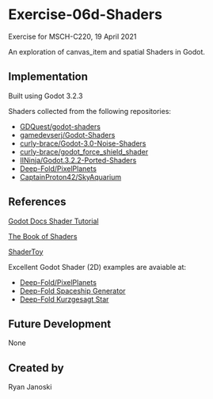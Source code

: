 # Exercise-06d-Shaders
Exercise for MSCH-C220, 19 April 2021

An exploration of canvas_item and spatial Shaders in Godot.

## Implementation
Built using Godot 3.2.3

Shaders collected from the following repositories:
 * [GDQuest/godot-shaders](https://github.com/GDQuest/godot-shaders)
 * [gamedevserj/Godot-Shaders](https://github.com/gamedevserj/Godot-Shaders)
 * [curly-brace/Godot-3.0-Noise-Shaders](https://github.com/curly-brace/Godot-3.0-Noise-Shaders)
 * [curly-brace/godot_force_shield_shader](https://github.com/curly-brace/godot_force_shield_shader)
 * [IINinja/Godot.3.2.2-Ported-Shaders](https://github.com/IINinja/Godot.3.2.2-Ported-Shaders)
 * [Deep-Fold/PixelPlanets](https://github.com/Deep-Fold/PixelPlanets)
 * [CaptainProton42/SkyAquarium](https://github.com/CaptainProton42/SkyAquarium)

## References
[Godot Docs Shader Tutorial](https://docs.godotengine.org/en/stable/tutorials/shading/your_first_shader/index.html)

[The Book of Shaders](https://thebookofshaders.com/)

[ShaderToy](https://www.shadertoy.com/)

Excellent Godot Shader (2D) examples are avaiable at:
 * [Deep-Fold/PixelPlanets](https://github.com/Deep-Fold/PixelPlanets)
 * [Deep-Fold Spaceship Generator](https://deep-fold.itch.io/spaceship-generator)
 * [Deep-Fold Kurzgesagt Star](https://deep-fold.itch.io/kurzgesagt-star)

## Future Development
None

## Created by 
Ryan Janoski 
